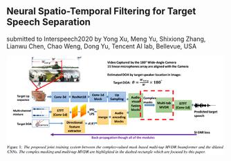 ## Neural Spatio-Temporal Filtering for Target Speech Separation
submitted to Interspeech2020 by Yong Xu, Meng Yu, Shixiong Zhang, Lianwu Chen, Chao Weng, Dong Yu, Tencent AI lab, Bellevue, USA

<img src="system_overview.png" alt="hi" class="inline"/>
